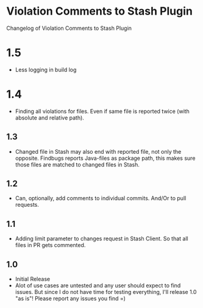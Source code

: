 # Violation Comments to Stash Plugin

Changelog of Violation Comments to Stash Plugin

# 1.5
* Less logging in build log

# 1.4
* Finding all violations for files. Even if same file is reported twice (with absolute and relative path).

## 1.3
* Changed file in Stash may also end with reported file, not only the opposite. Findbugs reports Java-files as package path, this makes sure those files are matched to changed files in Stash.

## 1.2
* Can, optionally, add comments to individual commits. And/Or to pull requests.

## 1.1
* Adding limit parameter to changes request in Stash Client. So that all files in PR gets commented.

## 1.0
* Initial Release
 * Alot of use cases are untested and any user should expect to find issues. But since I do not have time for testing everything, I'll release 1.0 "as is"! Please report any issues you find =)
